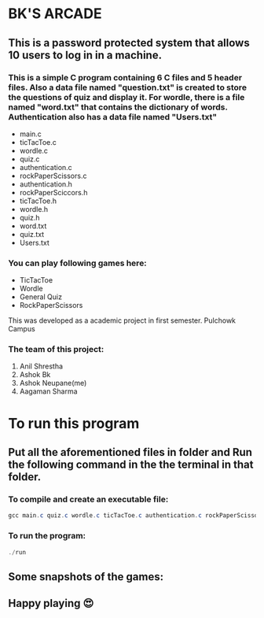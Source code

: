 # BK'S ARCADE

## This is a password protected system that allows 10 users to log in in a machine.

### This is a simple C program containing 6 C files and 5 header files. Also a data file named "question.txt" is created to store the questions of quiz and display it. For wordle, there is a file named "word.txt" that contains the dictionary of words. Authentication also has a data file named "Users.txt"
* main.c
* ticTacToe.c
* wordle.c
* quiz.c
* authentication.c
* rockPaperScissors.c
* authentication.h
* rockPaperSciccors.h
* ticTacToe.h
* wordle.h
* quiz.h
* word.txt
* quiz.txt
* Users.txt

### You can play following games here: 
* TicTacToe
* Wordle
* General Quiz
* RockPaperScissors

This was developed as a academic project in first semester. Pulchowk Campus 

### The team of this project: 
1. Anil Shrestha
2. Ashok Bk
3. Ashok Neupane(me)
4. Aagaman Sharma

# To run this program 
## Put all the aforementioned files in folder and Run the following command in the the terminal in that folder.


### To compile and create an executable file: 
``` powershell
gcc main.c quiz.c wordle.c ticTacToe.c authentication.c rockPaperScissors.c -o run.exe -Wall
```

### To run the program:
``` powershell
./run
```
## Some snapshots of the games: 

## Happy playing 😍
